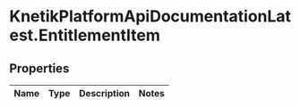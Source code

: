 # KnetikPlatformApiDocumentationLatest.EntitlementItem

## Properties
Name | Type | Description | Notes
------------ | ------------- | ------------- | -------------


